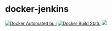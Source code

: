 #  docker-jenkins
[![Docker Automated buil](https://img.shields.io/docker/automated/m3hran/jenkins.svg?style=flat-square)]()
[![Docker Build Statu](https://img.shields.io/docker/build/m3hran/jenkins.svg?style=flat-square)]()
[![](https://images.microbadger.com/badges/image/m3hran/jenkins.svg)](https://microbadger.com/images/m3hran/jenkins)
